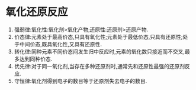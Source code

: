 # 氧化还原反应

1. 强弱律:氧化性:氧化剂>氧化产物;还原性:还原剂>还原产物.
2. 价态律:元素处于最高价态,只具有氧化性;元素处于最低价态,只具有还原性;处于中间价态,既具氧化性,又具有还原性.
3. 转化律:同种元素不同价态间发生归中反应时,元素的氧化数只接近而不交叉,最多达到同种价态.
4. 优先律:对于同一氧化剂,当存在多种还原剂时,通常先和还原性最强的还原剂反应.
5. 守恒律:氧化剂得到电子的数目等于还原剂失去电子的数目.

